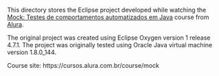 <p>This directory stores the Eclipse project developed while watching the <a href="https://cursos.alura.com.br/course/mock">Mock: Testes de comportamentos automatizados em Java</a> course from <a href="https://www.alura.com.br/">Alura</a>.</p>
<p>The original project was created using Eclipse Oxygen version 1 release 4.7.1. The project was originally tested using Oracle Java virtual machine  version 1.8.0_144.</p>
<p>Course site: https://cursos.alura.com.br/course/mock</p>

